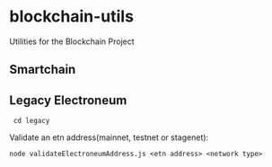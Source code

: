 # blockchain-utils
Utilities for the Blockchain Project

## Smartchain

## Legacy Electroneum 
`` cd legacy``

Validate an etn address(mainnet, testnet or stagenet):

``node validateElectroneumAddress.js <etn address> <network type>
``